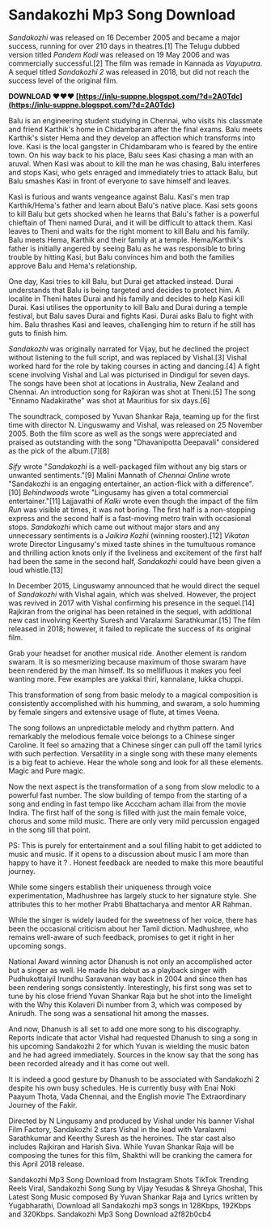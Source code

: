 # Sandakozhi Mp3 Song Download
  
*Sandakozhi* was released on 16 December 2005 and became a major success, running for over 210 days in theatres.[1] The Telugu dubbed version titled *Pandem Kodi* was released on 19 May 2006 and was commercially successful.[2] The film was remade in Kannada as *Vayuputra*. A sequel titled *Sandakozhi 2* was released in 2018, but did not reach the success level of the original film.
 
**DOWNLOAD ❤❤❤ [https://inlu-suppne.blogspot.com/?d=2A0Tdc](https://inlu-suppne.blogspot.com/?d=2A0Tdc)**


 
Balu is an engineering student studying in Chennai, who visits his classmate and friend Karthik's home in Chidambaram after the final exams. Balu meets Karthik's sister Hema and they develop an affection which transforms into love. Kasi is the local gangster in Chidambaram who is feared by the entire town. On his way back to his place, Balu sees Kasi chasing a man with an aruval. When Kasi was about to kill the man he was chasing, Balu interferes and stops Kasi, who gets enraged and immediately tries to attack Balu, but Balu smashes Kasi in front of everyone to save himself and leaves.
 
Kasi is furious and wants vengeance against Balu. Kasi's men trap Karthik/Hema's father and learn about Balu's native place. Kasi sets goons to kill Balu but gets shocked when he learns that Balu's father is a powerful chieftain of Theni named Durai, and it will be difficult to attack them. Kasi leaves to Theni and waits for the right moment to kill Balu and his family. Balu meets Hema, Karthik and their family at a temple. Hema/Karthik's father is initially angered by seeing Balu as he was responsible to bring trouble by hitting Kasi, but Balu convinces him and both the families approve Balu and Hema's relationship.
 
One day, Kasi tries to kill Balu, but Durai get attacked instead. Durai understands that Balu is being targeted and decides to protect him. A localite in Theni hates Durai and his family and decides to help Kasi kill Durai. Kasi utilises the opportunity to kill Balu and Durai during a temple festival, but Balu saves Durai and fights Kasi. Durai asks Balu to fight with him. Balu thrashes Kasi and leaves, challenging him to return if he still has guts to finish him.

*Sandakozhi* was originally narrated for Vijay, but he declined the project without listening to the full script, and was replaced by Vishal.[3] Vishal worked hard for the role by taking courses in acting and dancing.[4] A fight scene involving Vishal and Lal was picturised in Dindigul for seven days. The songs have been shot at locations in Australia, New Zealand and Chennai. An introduction song for Rajkiran was shot at Theni.[5] The song "Ennamo Nadakirathe" was shot at Mauritius for six days.[6]
 
The soundtrack, composed by Yuvan Shankar Raja, teaming up for the first time with director N. Linguswamy and Vishal, was released on 25 November 2005. Both the film score as well as the songs were appreciated and praised as outstanding with the song "Dhavanipotta Deepavali" considered as the pick of the album.[7][8]
 
*Sify* wrote "*Sandakozhi* is a well-packaged film without any big stars or unwanted sentiments."[9] Malini Mannath of *Chennai Online* wrote "Sandakozhi is an engaging entertainer, an action-flick with a difference".[10] *Behindwoods* wrote "Lingusamy has given a total commercial entertainer."[11] Lajjavathi of *Kalki* wrote even though the impact of the film *Run* was visible at times, it was not boring. The first half is a non-stopping express and the second half is a fast-moving metro train with occasional stops. *Sandakozhi* which came out without major stars and any unnecessary sentiments is a *Jaikira Kozhi* (winning rooster).[12] *Vikatan* wrote Director Lingusamy's mixed taste shines in the tumultuous romance and thrilling action knots only if the liveliness and excitement of the first half had been the same in the second half, *Sandakozhi* could have been given a loud whistle.[13]
 
In December 2015, Linguswamy announced that he would direct the sequel of *Sandakozhi* with Vishal again, which was shelved. However, the project was revived in 2017 with Vishal confirming his presence in the sequel.[14] Rajkiran from the original has been retained in the sequel, with additional new cast involving Keerthy Suresh and Varalaxmi Sarathkumar.[15] The film released in 2018; however, it failed to replicate the success of its original film.
 
Grab your headset for another musical ride. Another element is random swaram. It is so mesmerizing because maximum of those swaram have been rendered by the man himself. Its so mellifluous it makes you feel wanting more. Few examples are yakkai thiri, kannalane, lukka chuppi.
 
This transformation of song from basic melody to a magical composition is consistently accomplished with his humming, and swaram, a solo humming by female singers and extensive usage of flute, at times Veena.
 
The song follows an unpredictable melody and rhythm pattern. And remarkably the melodious female voice belongs to a Chinese singer Caroline. It feel so amazing that a Chinese singer can pull off the tamil lyrics with such perfection. Versatility in a single song with these many elements is a big feat to achieve. Hear the whole song and look for all these elements. Magic and Pure magic.
 
Now the next aspect is the transformation of a song from slow melodic to a powerful fast number. The slow building of tempo from the starting of a song and ending in fast tempo like Acccham acham illai from the movie Indira. The first half of the song is filled with just the main female voice, chorus and some mild music. There are only very mild percussion engaged in the song till that point.
 
PS: This is purely for entertainment and a soul filling habit to get addicted to music and music. If it opens to a discussion about music I am more than happy to have it ? . Honest feedback are needed to make this more beautiful journey.
 
While some singers establish their uniqueness through voice experimentation, Madhushree has largely stuck to her signature style. She attributes this to her mother Prabti Bhattacharya and mentor AR Rahman.
 
While the singer is widely lauded for the sweetness of her voice, there has been the occasional criticism about her Tamil diction. Madhushree, who remains well-aware of such feedback, promises to get it right in her upcoming songs.
 
National Award winning actor Dhanush is not only an accomplished actor but a singer as well. He made his debut as a playback singer with Pudhukottaiyil Irundhu Saravanan way back in 2004 and since then has been rendering songs consistently. Interestingly, his first song was set to tune by his close friend Yuvan Shankar Raja but he shot into the limelight with the Why this Kolaveri Di number from 3, which was composed by Anirudh. The song was a sensational hit among the masses.
 
And now, Dhanush is all set to add one more song to his discography. Reports indicate that actor Vishal had requested Dhanush to sing a song in his upcoming Sandakozhi 2 for which Yuvan is wielding the music baton and he had agreed immediately. Sources in the know say that the song has been recorded already and it has come out well.
 
It is indeed a good gesture by Dhanush to be associated with Sandakozhi 2 despite his own busy schedules. He is currently busy with Enai Noki Paayum Thota, Vada Chennai, and the English movie The Extraordinary Journey of the Fakir.
 
Directed by N Lingusamy and produced by Vishal under his banner Vishal Film Factory, Sandakozhi 2 stars Vishal in the lead with Varalaxmi Sarathkumar and Keerthy Suresh as the heroines. The star cast also includes Rajkiran and Harish Siva. While Yuvan Shankar Raja will be composing the tunes for this film, Shakthi will be cranking the camera for this April 2018 release.
 
Sandakozhi Mp3 Song Download from Instagram Shots TikTok Trending Reels Viral, Sandakozhi Song Sung by Vijay Yesudas & Shreya Ghoshal, This Latest Song Music composed By Yuvan Shankar Raja and Lyrics written by Yugabharathi, Download all Sandakozhi mp3 songs in 128Kbps, 192Kbps and 320Kbps. Sandakozhi Mp3 Song Download
 a2f82b0cb4
 
